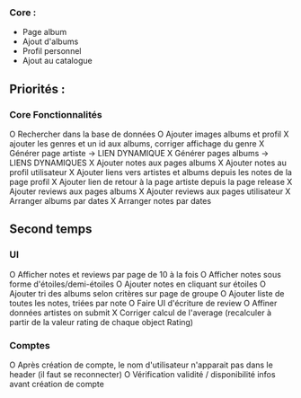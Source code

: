 ### Core :
- Page album
- Ajout d'albums
- Profil personnel
- Ajout au catalogue

## Priorités :

### Core Fonctionnalités
O Rechercher dans la base de données
O Ajouter images albums et profil
X ajouter les genres et un id aux albums, corriger affichage du genre
X Générer page artiste -> LIEN DYNAMIQUE
X Générer pages albums -> LIENS DYNAMIQUES
X Ajouter notes aux pages albums
X Ajouter notes au profil utilisateur
X Ajouter liens vers artistes et albums depuis les notes de la page profil
X Ajouter lien de retour à la page artiste depuis la page release
X Ajouter reviews aux pages albums
X Ajouter reviews aux pages utilisateur
X Arranger albums par dates
X Arranger notes par dates

## Second temps
### UI
O Afficher notes et reviews par page de 10 à la fois
O Afficher notes sous forme d'étoiles/demi-étoiles
O Ajouter notes en cliquant sur étoiles
O Ajouter tri des albums selon critères sur page de groupe
O Ajouter liste de toutes les notes, triées par note
O Faire UI d'écriture de review
O Affiner données artistes on submit
X Corriger calcul de l'average (recalculer à partir de la valeur rating de chaque object Rating)


### Comptes
O Après création de compte, le nom d'utilisateur n'apparait pas dans le header (il faut se reconnecter)
O Vérification validité / disponibilité infos avant création de compte